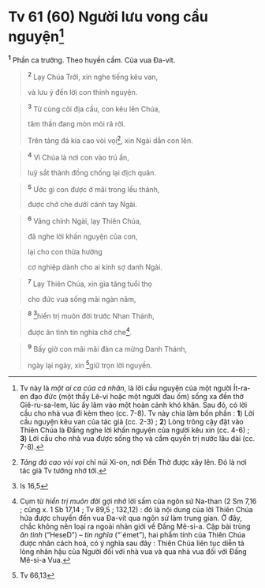 # Tv 61 (60) Người lưu vong cầu nguyện[^1]
<sup><b>1</b></sup> Phần ca trưởng. Theo huyền cầm. Của vua Đa-vít.


> <sup><b>2</b></sup> Lạy Chúa Trời, xin nghe tiếng kêu van,
> 
> và lưu ý đến lời con thỉnh nguyện.
>


> <sup><b>3</b></sup> Từ cùng cõi địa cầu, con kêu lên Chúa,
> 
> tâm thần đang mòn mỏi rã rời.
> 
> Trên tảng đá kia cao vòi vọi[^2], xin Ngài dẫn con lên.
>


> <sup><b>4</b></sup> Vì Chúa là nơi con vào trú ẩn,
> 
> luỹ sắt thành đồng chống lại địch quân.
>


> <sup><b>5</b></sup> Ước gì con được ở mãi trong lều thánh,
> 
> được chở che dưới cánh tay Ngài.
>


> <sup><b>6</b></sup> Vâng chính Ngài, lạy Thiên Chúa,
> 
> đã nghe lời khấn nguyện của con,
> 
> lại cho con thừa hưởng
> 
> cơ nghiệp dành cho ai kính sợ danh Ngài.
>


> <sup><b>7</b></sup> Lạy Thiên Chúa, xin gia tăng tuổi thọ
> 
> cho đức vua sống mãi ngàn năm,
>


> <sup><b>8</b></sup> [^1*]hiển trị muôn đời trước Nhan Thánh,
> 
> được ân tình tín nghĩa chở che[^3].
>


> <sup><b>9</b></sup> Bấy giờ con mãi mãi đàn ca mừng Danh Thánh,
> 
> ngày lại ngày, xin [^2*]giữ trọn lời nguyền.
>

[^1]: Tv này là <i>một ai ca của cá nhân</i>, là lời cầu nguyện của một người Ít-ra-en đạo đức (một thầy Lê-vi hoặc một người đau ốm) sống xa đền thờ Giê-ru-sa-lem, lúc ấy lâm vào một hoàn cảnh khó khăn. Sau đó, có lời cầu cho nhà vua đi kèm theo (cc. 7-8). Tv này chia làm bốn phần : <b>1</b>) Lời cầu nguyện kêu van của tác giả (cc. 2-3) ; <b>2</b>) Lòng trông cậy đặt vào Thiên Chúa là Đấng nghe lời khấn nguyện của người kêu xin (cc. 4-6) ; <b>3</b>) Lời cầu cho nhà vua được sống thọ và cầm quyền trị nước lâu dài (cc. 7-8).
[^2]: <i>Tảng đá cao vòi vọi</i> chỉ núi Xi-on, nơi Đền Thờ được xây lên. Đó là nơi tác giả Tv tưởng nhớ tới.
[^3]: Cụm từ <i>hiển trị muôn đời</i> gợi nhớ lời sấm của ngôn sứ Na-than (2 Sm 7,16 ; cũng x. 1 Sb 17,14 ; Tv 89,5 ; 132,12) : đó là nội dung của lời Thiên Chúa hứa được chuyển đến vua Đa-vít qua ngôn sứ làm trung gian. Ở đây, chắc không nên loại ra ngoài nhãn giới về Đấng Mê-si-a. Cặp bài trùng <i>ân tình</i> (“<span class="hebrew-translit">HeseD</span>”) – <i>tín nghĩa</i> (“<span class="hebrew-translit">´émet</span>”), hai phẩm tính của Thiên Chúa được nhân cách hoá, có ý nghĩa sau đây : Thiên Chúa liên tục diễn tả lòng nhân hậu của Người đối với nhà vua và qua nhà vua đối với Đấng Mê-si-a Vua.
[^1*]: Is 16,5
[^2*]: Tv 66,13
